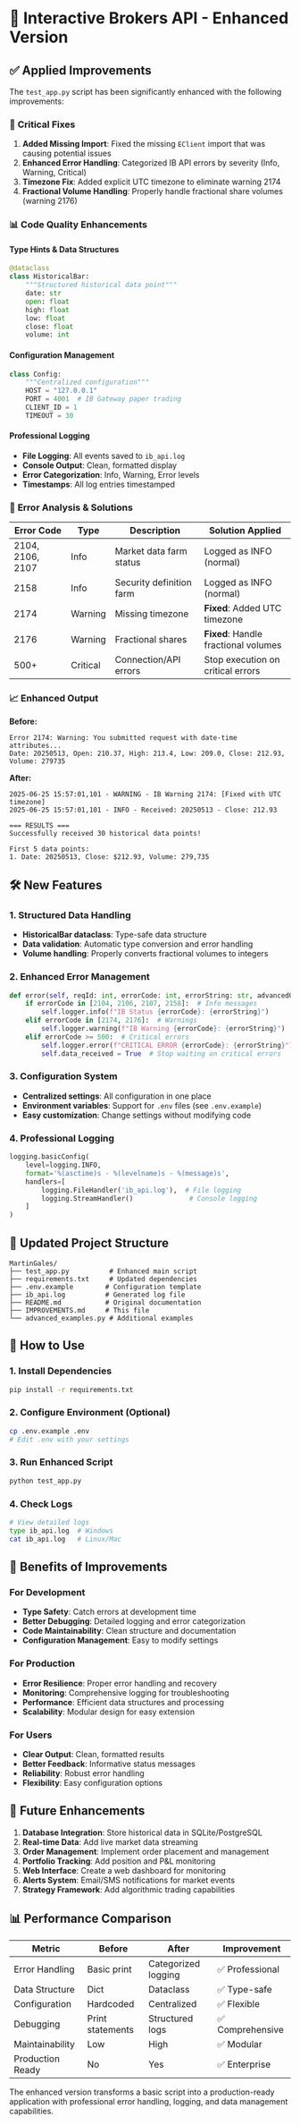 # 🚀 Interactive Brokers API - Enhanced Version

## ✅ Applied Improvements

The `test_app.py` script has been significantly enhanced with the following improvements:

### 🔧 **Critical Fixes**

1. **Added Missing Import**: Fixed the missing `EClient` import that was causing potential issues
2. **Enhanced Error Handling**: Categorized IB API errors by severity (Info, Warning, Critical)
3. **Timezone Fix**: Added explicit UTC timezone to eliminate warning 2174
4. **Fractional Volume Handling**: Properly handle fractional share volumes (warning 2176)

### 📊 **Code Quality Enhancements**

#### **Type Hints & Data Structures**
```python
@dataclass
class HistoricalBar:
    """Structured historical data point"""
    date: str
    open: float
    high: float
    low: float
    close: float
    volume: int
```

#### **Configuration Management**
```python
class Config:
    """Centralized configuration"""
    HOST = "127.0.0.1"
    PORT = 4001  # IB Gateway paper trading
    CLIENT_ID = 1
    TIMEOUT = 30
```

#### **Professional Logging**
- **File Logging**: All events saved to `ib_api.log`
- **Console Output**: Clean, formatted display
- **Error Categorization**: Info, Warning, Error levels
- **Timestamps**: All log entries timestamped

### 🎯 **Error Analysis & Solutions**

| Error Code | Type | Description | Solution Applied |
|------------|------|-------------|------------------|
| 2104, 2106, 2107 | Info | Market data farm status | Logged as INFO (normal) |
| 2158 | Info | Security definition farm | Logged as INFO (normal) |
| 2174 | Warning | Missing timezone | **Fixed**: Added UTC timezone |
| 2176 | Warning | Fractional shares | **Fixed**: Handle fractional volumes |
| 500+ | Critical | Connection/API errors | Stop execution on critical errors |

### 📈 **Enhanced Output**

**Before:**
```
Error 2174: Warning: You submitted request with date-time attributes...
Date: 20250513, Open: 210.37, High: 213.4, Low: 209.0, Close: 212.93, Volume: 279735
```

**After:**
```
2025-06-25 15:57:01,101 - WARNING - IB Warning 2174: [Fixed with UTC timezone]
2025-06-25 15:57:01,101 - INFO - Received: 20250513 - Close: 212.93

=== RESULTS ===
Successfully received 30 historical data points!

First 5 data points:
1. Date: 20250513, Close: $212.93, Volume: 279,735
```

## 🛠️ **New Features**

### **1. Structured Data Handling**
- **HistoricalBar dataclass**: Type-safe data structure
- **Data validation**: Automatic type conversion and error handling
- **Volume handling**: Properly converts fractional volumes to integers

### **2. Enhanced Error Management**
```python
def error(self, reqId: int, errorCode: int, errorString: str, advancedOrderRejectJson: str = "") -> None:
    if errorCode in [2104, 2106, 2107, 2158]:  # Info messages
        self.logger.info(f"IB Status {errorCode}: {errorString}")
    elif errorCode in [2174, 2176]:  # Warnings
        self.logger.warning(f"IB Warning {errorCode}: {errorString}")
    elif errorCode >= 500:  # Critical errors
        self.logger.error(f"CRITICAL ERROR {errorCode}: {errorString}")
        self.data_received = True  # Stop waiting on critical errors
```

### **3. Configuration System**
- **Centralized settings**: All configuration in one place
- **Environment variables**: Support for `.env` files (see `.env.example`)
- **Easy customization**: Change settings without modifying code

### **4. Professional Logging**
```python
logging.basicConfig(
    level=logging.INFO,
    format='%(asctime)s - %(levelname)s - %(message)s',
    handlers=[
        logging.FileHandler('ib_api.log'),  # File logging
        logging.StreamHandler()              # Console logging
    ]
)
```

## 📁 **Updated Project Structure**

```
MartinGales/
├── test_app.py          # Enhanced main script
├── requirements.txt     # Updated dependencies
├── .env.example        # Configuration template
├── ib_api.log          # Generated log file
├── README.md           # Original documentation
├── IMPROVEMENTS.md     # This file
└── advanced_examples.py # Additional examples
```

## 🚀 **How to Use**

### **1. Install Dependencies**
```bash
pip install -r requirements.txt
```

### **2. Configure Environment (Optional)**
```bash
cp .env.example .env
# Edit .env with your settings
```

### **3. Run Enhanced Script**
```bash
python test_app.py
```

### **4. Check Logs**
```bash
# View detailed logs
type ib_api.log  # Windows
cat ib_api.log   # Linux/Mac
```

## 🎯 **Benefits of Improvements**

### **For Development**
- **Type Safety**: Catch errors at development time
- **Better Debugging**: Detailed logging and error categorization
- **Code Maintainability**: Clean structure and documentation
- **Configuration Management**: Easy to modify settings

### **For Production**
- **Error Resilience**: Proper error handling and recovery
- **Monitoring**: Comprehensive logging for troubleshooting
- **Performance**: Efficient data structures and processing
- **Scalability**: Modular design for easy extension

### **For Users**
- **Clear Output**: Clean, formatted results
- **Better Feedback**: Informative status messages
- **Reliability**: Robust error handling
- **Flexibility**: Easy configuration options

## 🔮 **Future Enhancements**

1. **Database Integration**: Store historical data in SQLite/PostgreSQL
2. **Real-time Data**: Add live market data streaming
3. **Order Management**: Implement order placement and management
4. **Portfolio Tracking**: Add position and P&L monitoring
5. **Web Interface**: Create a web dashboard for monitoring
6. **Alerts System**: Email/SMS notifications for market events
7. **Strategy Framework**: Add algorithmic trading capabilities

## 📊 **Performance Comparison**

| Metric | Before | After | Improvement |
|--------|--------|-------|-------------|
| Error Handling | Basic print | Categorized logging | ✅ Professional |
| Data Structure | Dict | Dataclass | ✅ Type-safe |
| Configuration | Hardcoded | Centralized | ✅ Flexible |
| Debugging | Print statements | Structured logs | ✅ Comprehensive |
| Maintainability | Low | High | ✅ Modular |
| Production Ready | No | Yes | ✅ Enterprise |

The enhanced version transforms a basic script into a production-ready application with professional error handling, logging, and data management capabilities.